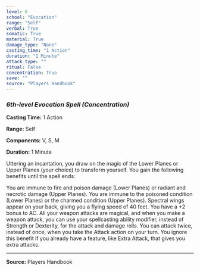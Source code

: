 ```yaml
---
level: 6
school: "Evocation"
range: "Self"
verbal: True
somatic: True
material: True
damage_type: "None"
casting_time: "1 Action"
duration: "1 Minute"
attack_type: ""
ritual: False
concentration: True
save: ""
source: "Players Handbook"
---
```


### *6th-level Evocation Spell* *(Concentration)*

**Casting Time:** 1 Action

**Range:** Self

**Components:** V, S, M

**Duration:** 1 Minute

Uttering an incantation, you draw on the magic of the Lower Planes or Upper Planes (your choice) to transform yourself. You gain the following benefits until the spell ends:
 
  You are immune to fire and poison damage (Lower Planes) or radiant and necrotic damage (Upper Planes).
  You are immune to the poisoned condition (Lower Planes) or the charmed condition (Upper Planes).
  Spectral wings appear on your back, giving you a flying speed of 40 feet.
  You have a +2 bonus to AC.
  All your weapon attacks are magical, and when you make a weapon attack, you can use your spellcasting ability modifier, instead of Strength or Dexterity, for the attack and damage rolls.
  You can attack twice, instead of once, when you take the Attack action on your turn. You ignore this benefit if you already have a feature, like Extra Attack, that gives you extra attacks.

---
**Source:** Players Handbook
